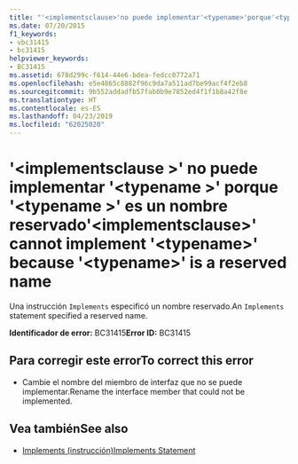 ```yaml
---
title: "'<implementsclause>'no puede implementar'<typename>'porque'<typename>' es un nombre reservado"
ms.date: 07/20/2015
f1_keywords:
- vbc31415
- bc31415
helpviewer_keywords:
- BC31415
ms.assetid: 678d299c-f614-44e6-bdea-fedcc0772a71
ms.openlocfilehash: e5e4865c8882f96c9da7a511ad7be99acf4f2eb8
ms.sourcegitcommit: 9b552addadfb57fab0b9e7852ed4f1f1b8a42f8e
ms.translationtype: HT
ms.contentlocale: es-ES
ms.lasthandoff: 04/23/2019
ms.locfileid: "62025020"
---
```

# <a name="implementsclause-cannot-implement-typename-because-typename-is-a-reserved-name"></a><span data-ttu-id="13d58-102">'\<implementsclause >' no puede implementar '\<typename >' porque '\<typename >' es un nombre reservado</span><span class="sxs-lookup"><span data-stu-id="13d58-102">'\<implementsclause>' cannot implement '\<typename>' because '\<typename>' is a reserved name</span></span>
<span data-ttu-id="13d58-103">Una instrucción `Implements` especificó un nombre reservado.</span><span class="sxs-lookup"><span data-stu-id="13d58-103">An `Implements` statement specified a reserved name.</span></span>  
  
 <span data-ttu-id="13d58-104">**Identificador de error:** BC31415</span><span class="sxs-lookup"><span data-stu-id="13d58-104">**Error ID:** BC31415</span></span>  
  
## <a name="to-correct-this-error"></a><span data-ttu-id="13d58-105">Para corregir este error</span><span class="sxs-lookup"><span data-stu-id="13d58-105">To correct this error</span></span>  
  
- <span data-ttu-id="13d58-106">Cambie el nombre del miembro de interfaz que no se puede implementar.</span><span class="sxs-lookup"><span data-stu-id="13d58-106">Rename the interface member that could not be implemented.</span></span>  
  
## <a name="see-also"></a><span data-ttu-id="13d58-107">Vea también</span><span class="sxs-lookup"><span data-stu-id="13d58-107">See also</span></span>

- [<span data-ttu-id="13d58-108">Implements (instrucción)</span><span class="sxs-lookup"><span data-stu-id="13d58-108">Implements Statement</span></span>](../../visual-basic/language-reference/statements/implements-statement.md)
